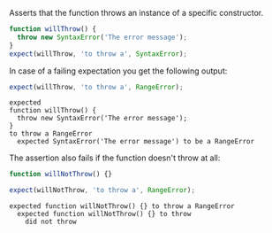 Asserts that the function throws an instance of a specific constructor.

```javascript
function willThrow() {
  throw new SyntaxError('The error message');
}
expect(willThrow, 'to throw a', SyntaxError);
```

In case of a failing expectation you get the following output:

```javascript
expect(willThrow, 'to throw a', RangeError);
```

```output
expected
function willThrow() {
  throw new SyntaxError('The error message');
}
to throw a RangeError
  expected SyntaxError('The error message') to be a RangeError
```

The assertion also fails if the function doesn't throw at all:

```javascript
function willNotThrow() {}

expect(willNotThrow, 'to throw a', RangeError);
```

```output
expected function willNotThrow() {} to throw a RangeError
  expected function willNotThrow() {} to throw
    did not throw
```
